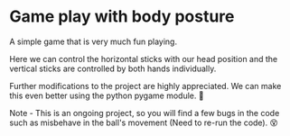 # Game play with body posture

A simple game that is very much fun playing.

Here we can control the horizontal sticks with our head position and the vertical sticks are controlled by both hands individually.

Further modifications to the project are highly appreciated. We can make this even better using the python pygame module. 🤗

Note - This is an ongoing project, so you will find a few bugs in the code such as misbehave in the ball's movement (Need to re-run the code). 😵

